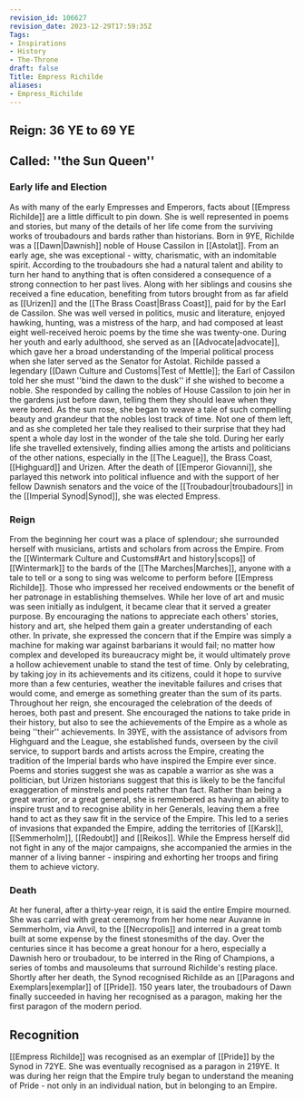 ```yaml
---
revision_id: 106627
revision_date: 2023-12-29T17:59:35Z
Tags:
- Inspirations
- History
- The-Throne
draft: false
Title: Empress Richilde
aliases:
- Empress_Richilde
---
```

## Reign: 36 YE to 69 YE
## Called: ''the Sun Queen''
### Early life and Election
As with many of the early Empresses and Emperors, facts about [[Empress Richilde]] are a little difficult to pin down. She is well represented in poems and stories, but many of the details of her life come from the surviving works of troubadours and bards rather than historians.
Born in 9YE, Richilde was a [[Dawn|Dawnish]] noble of House Cassilon in [[Astolat]]. From an early age, she was exceptional - witty, charismatic, with an indomitable spirit. According to the troubadours she had a natural talent and ability to turn her hand to anything that is often considered a consequence of a strong connection to her past lives. Along with her siblings and cousins she received a fine education, benefiting from tutors brought from as far afield as [[Urizen]] and the [[The Brass Coast|Brass Coast]], paid for by the Earl de Cassilon. She was well versed in politics, music and literature, enjoyed hawking, hunting, was a mistress of the harp, and had composed at least eight well-received heroic poems by the time she was twenty-one. During her youth and early adulthood, she served as an [[Advocate|advocate]], which gave her a broad understanding of the Imperial political process when she later served as the Senator for Astolat.
Richilde passed a legendary [[Dawn Culture and Customs|Test of Mettle]]; the Earl of Cassilon told her she must ''bind the dawn to the dusk'' if she wished to become a noble. She responded by calling the nobles of House Cassilon to join her in the gardens just before dawn, telling them they should leave when they were bored. As the sun rose, she began to weave a tale of such compelling beauty and grandeur that the nobles lost track of time. Not one of them left, and as she completed her tale they realised to their surprise that they had spent a whole day lost in the wonder of the tale she told.
During her early life she travelled extensively, finding allies among the artists and politicians of the other nations, especially in the [[The League]], the Brass Coast, [[Highguard]] and Urizen. After the death of [[Emperor Giovanni]], she parlayed this network into political influence and with the support of her fellow Dawnish senators and the voice of the [[Troubadour|troubadours]] in the [[Imperial Synod|Synod]], she was elected Empress.
### Reign
From the beginning her court was a place of splendour; she surrounded herself with musicians, artists and scholars from across the Empire. From the [[Wintermark Culture and Customs#Art and history|scops]] of [[Wintermark]] to the bards of the [[The Marches|Marches]], anyone with a tale to tell or a song to sing was welcome to perform before [[Empress Richilde]]. Those who impressed her received endowments or the benefit of her patronage in establishing themselves. While her love of art and music was seen initially as indulgent, it became clear that it served a greater purpose. By encouraging the nations to appreciate each others' stories, history and art, she helped them gain a greater understanding of each other. 
In private, she expressed the concern that if the Empire was simply a machine for making war against barbarians it would fail; no matter how complex and developed its bureaucracy might be, it would ultimately prove a hollow achievement unable to stand the test of time. Only by celebrating, by taking joy in its achievements and its citizens, could it hope to survive more than a few centuries, weather the inevitable failures and crises that would come, and emerge as something greater than the sum of its parts.
Throughout her reign, she encouraged the celebration of the deeds of heroes, both past and present. She encouraged the nations to take pride in their history, but also to see the achievements of the Empire as a whole as being ''their'' achievements. In 39YE, with the assistance of advisors from Highguard and the League, she established funds, overseen by the civil service, to support bards and artists across the Empire, creating the tradition of the Imperial bards who have inspired the Empire ever since.
Poems and stories suggest she was as capable a warrior as she was a politician, but Urizen historians suggest that this is likely to be the fanciful exaggeration of minstrels and poets rather than fact. Rather than being a great warrior, or a great general, she is remembered as having an ability to inspire trust and to recognise ability in her Generals, leaving them a free hand to act as they saw fit in the service of the Empire. This led to a series of invasions that expanded the Empire, adding the territories of [[Karsk]], [[Semmerholm]], [[Redoubt]] and [[Reikos]]. While the Empress herself did not fight in any of the major campaigns, she accompanied the armies in the manner of a living banner - inspiring and exhorting her troops and firing them to achieve victory.
### Death
At her funeral, after a thirty-year reign, it is said the entire Empire mourned. She was carried with great ceremony from her home near Auvanne in Semmerholm, via Anvil, to the [[Necropolis]] and interred in a great tomb built at some expense by the finest stonesmiths of the day. Over the centuries since it has become a great honour for a hero, especially a Dawnish hero or troubadour, to be interred in the Ring of Champions, a series of tombs and mausoleums that surround Richilde's resting place.
Shortly after her death, the Synod recognised Richilde as an [[Paragons and Exemplars|exemplar]] of [[Pride]]. 150 years later, the troubadours of Dawn finally succeeded in having her recognised as a paragon, making her the first paragon of the modern period. 
## Recognition
[[Empress Richilde]] was recognised as an exemplar of [[Pride]] by the Synod in 72YE. She was eventually recognised as a paragon in 219YE. It was during her reign that the Empire truly began to understand the meaning of Pride - not only in an individual nation, but in belonging to an Empire.